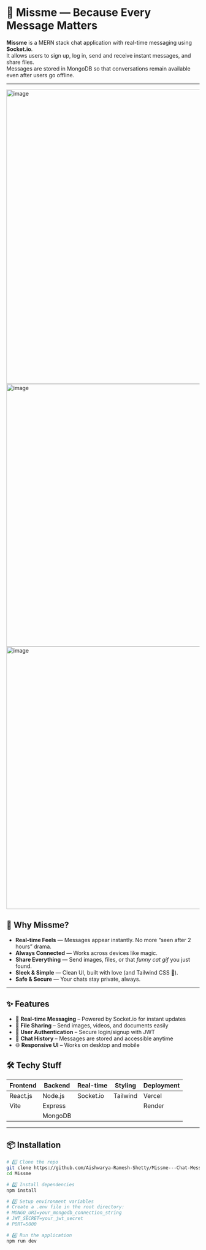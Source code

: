 # 💌 Missme — Because Every Message Matters

**Missme** is a MERN stack chat application with real-time messaging using **Socket.io**.  
It allows users to sign up, log in, send and receive instant messages, and share files.  
Messages are stored in MongoDB so that conversations remain available even after users go offline.

---

<img width="1366" height="768" alt="image" src="https://github.com/user-attachments/assets/1ee093e5-c445-49be-b362-66abff2c1949" />
<img width="1364" height="685" alt="image" src="https://github.com/user-attachments/assets/81116939-a94c-4315-a5ba-928c153a4def" />
<img width="1363" height="685" alt="image" src="https://github.com/user-attachments/assets/53b04d86-cb25-486e-bb7e-046cce6d0f98" />



## 🎯 Why Missme?
- **Real-time Feels** — Messages appear instantly. No more “seen after 2 hours” drama.
- **Always Connected** — Works across devices like magic.
- **Share Everything** — Send images, files, or that *funny cat gif* you just found.
- **Sleek & Simple** — Clean UI, built with love (and Tailwind CSS 💙).
- **Safe & Secure** — Your chats stay private, always.

---
## ✨ Features
- 💬 **Real-time Messaging** – Powered by Socket.io for instant updates  
- 📁 **File Sharing** – Send images, videos, and documents easily  
- 🔐 **User Authentication** – Secure login/signup with JWT  
- 📜 **Chat History** – Messages are stored and accessible anytime  
- 🌐 **Responsive UI** – Works on desktop and mobile  

## 🛠️ Techy Stuff
| Frontend | Backend | Real-time | Styling | Deployment |
|----------|---------|-----------|---------|------------|
| React.js | Node.js | Socket.io | Tailwind | Vercel     |
| Vite     | Express |           |         | Render     |
|          | MongoDB |           |         |            |

---

## 📦 Installation

```bash
# 1️⃣ Clone the repo
git clone https://github.com/Aishwarya-Ramesh-Shetty/Missme---Chat-Messenger.git
cd Missme

# 2️⃣ Install dependencies
npm install

# 3️⃣ Setup environment variables
# Create a .env file in the root directory:
# MONGO_URI=your_mongodb_connection_string
# JWT_SECRET=your_jwt_secret
# PORT=5000

# 4️⃣ Run the application
npm run dev
